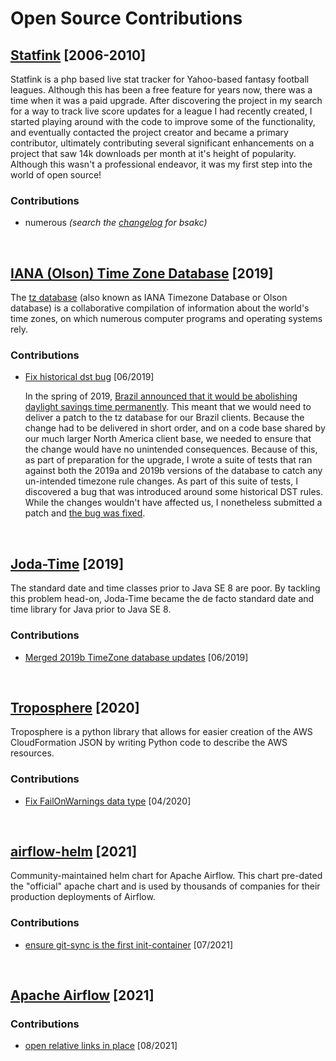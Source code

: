 # Open Source Contributions
## [Statfink](https://sourceforge.net/projects/statfink/) [2006-2010]
Statfink is a php based live stat tracker for Yahoo-based fantasy football leagues.  Although this has been a free feature for years now, there was a time when it was a paid upgrade.  After discovering the project in my search for a way to track live score updates for a league I had recently created, I started playing around with the code to improve some of the functionality, and eventually contacted the project creator and became a primary contributor, ultimately contributing several significant enhancements on a project that saw 14k downloads per month at it's height of popularity.   Although this wasn't a professional endeavor, it was my first step into the world of open source!
### Contributions
- numerous _(search the [changelog](http://svn.code.sf.net/p/statfink/code/trunk/statfink/changelog.txt) for bsakc)_ 

<br>

## [IANA (Olson) Time Zone Database](https://www.iana.org/time-zones) [2019]
The [tz database](https://en.wikipedia.org/wiki/Tz_database) (also known as IANA Timezone Database or Olson database) is a collaborative compilation of information about the world's time zones, on which numerous computer programs and operating systems rely.

### Contributions
-  [Fix historical dst bug](https://github.com/eggert/tz/commit/38c2ee9acc0b6d3bd1e70bc7caee934ad75f147d) [06/2019]

   In the spring of 2019, [Brazil announced that it would be abolishing daylight savings time permanently](https://www.business-standard.com/article/news-ians/bolsonaro-ends-daylight-savings-time-in-brazil-119042600163_1.html).  This meant that we would need to deliver a patch to the tz database for our Brazil clients.  Because the change had to be delivered in short order, and on a code base shared by our much larger North America client base, we needed to ensure that the change would have no unintended consequences.  Because of this, as part of preparation for the upgrade, I wrote a suite of tests that ran against both the 2019a and 2019b versions of the database to catch any un-intended timezone rule changes.  As part of this suite of tests, I discovered a bug that was introduced around some historical DST rules.  While the changes wouldn't have affected us, I nonetheless submitted a patch and [the bug was fixed](https://github.com/eggert/tz/commit/38c2ee9acc0b6d3bd1e70bc7caee934ad75f147d). 

<br>

## [Joda-Time](https://www.joda.org/joda-time/) [2019]
The standard date and time classes prior to Java SE 8 are poor. By tackling this problem head-on, Joda-Time became the de facto standard date and time library for Java prior to Java SE 8.

### Contributions

- [Merged 2019b TimeZone database updates](https://github.com/JodaOrg/joda-time/pull/510) [06/2019] 

<br>

## [Troposphere](https://github.com/cloudtools/troposphere) [2020]
Troposphere is a python library that allows for easier creation of the AWS CloudFormation JSON by writing Python code to describe the AWS resources.

### Contributions

- [Fix FailOnWarnings data type](https://github.com/cloudtools/troposphere/pull/1656) [04/2020]  

<br>

## [airflow-helm](https://artifacthub.io/packages/helm/airflow-helm/airflow) [2021]
Community-maintained helm chart for Apache Airflow.  This chart pre-dated the "official" apache chart and is used by thousands of companies for their production deployments of Airflow.

### Contributions

- [ensure git-sync is the first init-container](https://github.com/airflow-helm/charts/pull/307) [07/2021]

<br>

## [Apache Airflow](https://airflow.apache.org/) [2021]

### Contributions

- [open relative links in place](https://github.com/apache/airflow/pull/17477) [08/2021]


